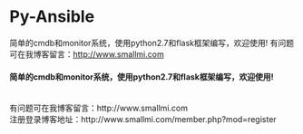 # Py-Ansible
简单的cmdb和monitor系统，使用python2.7和flask框架编写，欢迎使用!
有问题可在我博客留言：http://www.smallmi.com
<h4>简单的cmdb和monitor系统，使用python2.7和flask框架编写，欢迎使用!</h4><br>
有问题可在我博客留言：http://www.smallmi.com<br>
注册登录博客地址：http://www.smallmi.com/member.php?mod=register
